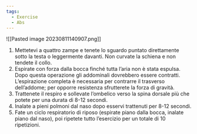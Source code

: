 ```yaml
---
tags:
  - Exercise
  - Abs
---
```

![[Pasted image 20230811140907.png]]

1. Mettetevi a quattro zampe e tenete lo sguardo puntato direttamente sotto la testa o leggermente davanti. Non curvate la schiena e non tendete il collo.
2. Espirate con forza dalla bocca finché tutta l’aria non è stata espulsa. Dopo questa operazione gli addominali dovrebbero essere contratti. L’espirazione completa è necessaria per contrarre il trasverso dell’addome; per opporre resistenza sfrutterete la forza di gravità.
3. Trattenete il respiro e sollevate l’ombelico verso la spina dorsale più che potete per una durata di 8-12 secondi.
4. Inalate a pieni polmoni dal naso dopo esservi trattenuti per 8-12 secondi.
5. Fate un ciclo respiratorio di riposo (espirate piano dalla bocca, inalate piano dal naso), poi ripetete tutto l’esercizio per un totale di 10 ripetizioni. 